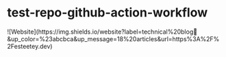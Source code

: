# test-repo-github-action-workflow

<!-- ARTICLE_BADGE:START -->![Website](https://img.shields.io/website?label=technical%20blog📝&up_color=%23abcbca&up_message=18%20articles&url=https%3A%2F%2Festeetey.dev)<!-- ARTICLE_BADGE:END -->
